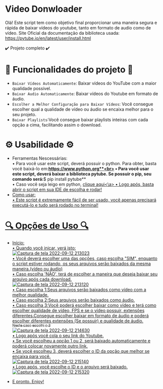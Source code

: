 # Video Donwloader
Olá! Este script tem como objetivo final proporcionar uma maneira segura e rápida de baixar vídeos do youtube, tanto em formato de audio como de vídeo.
Site Oficial da documentação da biblioteca usada: https://pytube.io/en/latest/user/install.html

✔️ Projeto completo ✔️

# 🔨 Funcionalidades do projeto 🔨

- `Baixar Vídeos Automaticamente`: Baixar vídeos do YouTube com a maior qualidade possível.<br> 
- `Baixar Audio Automaticamente`: Baixar vídeos do Youtube em formato de áudio.<br> 
- `Escolher a Melhor Configuração para Baixar Vídeos`: Você consegue escolher qual a qualidade de vídeo ou áudio se encaixa melhor para o seu projeto.<br>
- `Baixar Playlists`:Você consegue baixar playlists inteiras com cada opção a cima, facilitando assim o download.<br>
# ⚙️ Usabilidade ⚙️
- Ferramentas Nescessárias:<br>
• Para você usar este script, deverá possuir o python. Para obter, basta você baixá-lo em:**https://www.python.org**<br>
• Para você usar este script, deverá baixar a biblioteca **pytube**. Se possuir o pip, seu comando será:**$ pip install pytube** <br>
• Caso você seja leigo em python, <a href='https://github.com/dudrt/Video_Donwloader/blob/main/instalar_biblioteca.md' target="_blank" >clique aqui<\a>
• Logo após, basta abrir o script em sua IDE de escolha e rodar!
- Como usar:<br>
• Este script é extremamente fácil de ser usado, você apenas precisará executá-lo e tudo será rodado no terminal!<br>

# 🔍 Opções de Uso 🔍
- Início:<br>
• Quando você inicar, verá isto:<br>
![Captura de tela 2022-09-12 213023](https://user-images.githubusercontent.com/89606226/189782217-eeb50879-850e-4a8a-a9ca-7d471b241a4b.png)<br>
• Você deverá escolher uma das opções, caso escolha "SIM", enquanto o script estiver rodando, os seus arquivos serão baixados da mesma maneira.(vídeo ou áudio)<br>
• Caso escolha 'NÃO', terá de escolher a maneira que deseja baixar seu arquivo após cada download.<br>
![Captura de tela 2022-09-12 213120](https://user-images.githubusercontent.com/89606226/189782855-0920e42c-a738-4614-8165-e810ea2ffd54.png)<br>
• Caso escolha 1:Seus arquivos serão baixados como vídeo com a melhor qualidade.<br>
• Caso escolha 2:Seus arquivos serão baixados como áudio.<br>
• Caso escolha 3:Você poderá escolher baixar como vídeo e terá como escolher qualidade de vídeo, FPS e se o vídeo possuir, extensões diferentes.Consegue escolher baixar em formato de áudio e poderá escolher diferentes extensões (Se possuir) e qualidade de áudio.<br>
<sub>Neste caso escolhi o 3</sub><br>
![Captura de tela 2022-09-12 214630](https://user-images.githubusercontent.com/89606226/189783393-1c02336e-da74-440e-ab9d-2da11b556940.png)<br>
• Logo após você cola o seu link do Youtube.<br>
• Se você escolheu a opção 1 ou 2, será baixado automaticamente e poderá colocar novamente outro link.<br>
• Se você escolheu 3, deverá escolher o ID da opção que melhor se encaixa para você.<br>
![Captura de tela 2022-09-12 215140](https://user-images.githubusercontent.com/89606226/189783773-bf61aec1-7c8f-44d7-881d-32ce671fcf0a.png)<br>
• Logo após, você escolhe o ID e o arquivo será baixado.<br>
![Captura de tela 2022-09-12 215320](https://user-images.githubusercontent.com/89606226/189783919-e6e7e107-4446-43a0-8942-016fcfb4e491.png)

- E pronto. Enjoy!


